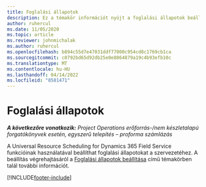 ```yaml
---
title: Foglalási állapotok
description: Ez a témakör információt nyújt a foglalási állapotok beállításáról a Project Operations szolgáltatásban.
author: ruhercul
ms.date: 11/05/2020
ms.topic: article
ms.reviewer: johnmichalak
ms.author: ruhercul
ms.openlocfilehash: b894c55d7e47031ddf77000c954cd8c1769cb1ca
ms.sourcegitcommit: c0792bd65d92db25e0e8864879a19c4b93efb10c
ms.translationtype: MT
ms.contentlocale: hu-HU
ms.lasthandoff: 04/14/2022
ms.locfileid: "8581471"
---
```

# <a name="booking-statuses"></a>Foglalási állapotok

_**A következőre vonatkozik:** Project Operations erőforrás-/nem készletalapú forgatókönyvek esetén, egyszerű telepítés – proforma számlázás_

A Universal Resource Scheduling for Dynamics 365 Field Service funkcióinak használatával beállíthat foglalási állapotokat a szervezetéhez. A beállítás végrehajtásáról a [Foglalási állapotok beállítása](/dynamics365/field-service/set-up-booking-statuses) című témakörben talál további információt.


[!INCLUDE[footer-include](../includes/footer-banner.md)]